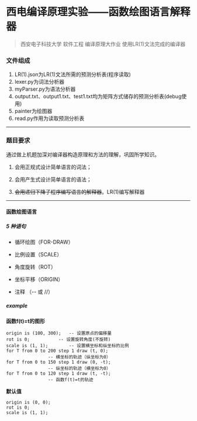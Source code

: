 # 西电编译原理实验——函数绘图语言解释器

> 西安电子科技大学 软件工程 编译原理大作业 使用LR(1)文法完成的编译器

### 文件组成

1. LR(1).json为LR(1)文法所需的预测分析表(程序读取)
2. lexer.py为词法分析器
3. myParser.py为语法分析器
4. output.txt、output1.txt、test1.txt均为矩阵方式储存的预测分析表(debug使用)
5. painter为绘图器
6. read.py作用为读取预测分析表

---



### 题目要求

通过做上机题加深对编译器构造原理和方法的理解，巩固所学知识。

1. 会用正规式设计简单语言的词法；

2. 会用产生式设计简单语言的语法；

3. ~~会用递归下降子程序编写语言的解释器~~。LR(1)编写解释器

---



#### 函数绘图语言

##### 5 种语句

- 循环绘图（FOR-DRAW）

- 比例设置（SCALE）

- 角度旋转（ROT）

- 坐标平移（ORIGIN）

- 注释    （-- 或 //）

##### example

**函数f(t)=t的图形**

```
origin is (100, 300);	-- 设置原点的偏移量
rot is 0;			-- 设置旋转角度(不旋转)
scale is (1, 1);		-- 设置横坐标和纵坐标的比例
for T from 0 to 200 step 1 draw (t, 0);
				-- 横坐标的轨迹（纵坐标为0）
for T from 0 to 150 step 1 draw (0, -t);
				-- 纵坐标的轨迹（横坐标为0）
for T from 0 to 120 step 1 draw (t, -t);
				-- 函数f(t)=t的轨迹 
```

**默认值**

```
origin is (0, 0); 
rot is 0;
scale is (1, 1);
```

